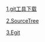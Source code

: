 [1.git工具下载](https://git-scm.com)

[2.SourceTree](https://www.sourcetreeapp.com)

[3.Egit](http://www.eclipse.org/egit/download/)
